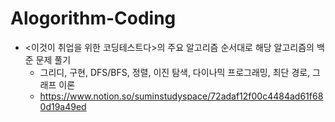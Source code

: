 # Alogorithm-Coding
- <이것이 취업을 위한 코딩테스트다>의 주요 알고리즘 순서대로 해당 알고리즘의 백준 문제 풀기
    - 그리디, 구현, DFS/BFS, 정렬, 이진 탐색, 다이나믹 프로그래밍, 최단 경로, 그래프 이론
    - https://www.notion.so/suminstudyspace/72adaf12f00c4484ad61f680d19a49ed
